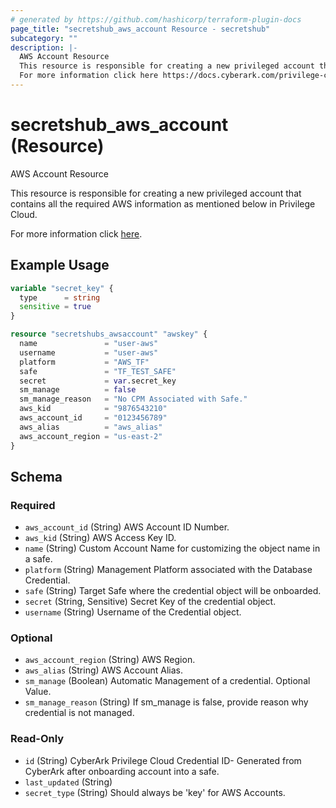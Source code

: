 ```yaml
---
# generated by https://github.com/hashicorp/terraform-plugin-docs
page_title: "secretshub_aws_account Resource - secretshub"
subcategory: ""
description: |-
  AWS Account Resource
  This resource is responsible for creating a new privileged account that contains all the required AWS information as mentioned below in Privilege Cloud.
  For more information click here https://docs.cyberark.com/privilege-cloud-shared-services/latest/en/Content/WebServices/Add%20Account%20v10.htm.
---
```


# secretshub_aws_account (Resource)

AWS Account Resource

This resource is responsible for creating a new privileged account that contains all the required AWS information as mentioned below in Privilege Cloud.

For more information click [here](https://docs.cyberark.com/privilege-cloud-shared-services/latest/en/Content/WebServices/Add%20Account%20v10.htm).

## Example Usage

```terraform
variable "secret_key" {
  type      = string
  sensitive = true
}

resource "secretshubs_awsaccount" "awskey" {
  name               = "user-aws"
  username           = "user-aws"
  platform           = "AWS_TF"
  safe               = "TF_TEST_SAFE"
  secret             = var.secret_key
  sm_manage          = false
  sm_manage_reason   = "No CPM Associated with Safe."
  aws_kid            = "9876543210"
  aws_account_id     = "0123456789"
  aws_alias          = "aws_alias"
  aws_account_region = "us-east-2"
}
```

<!-- schema generated by tfplugindocs -->
## Schema

### Required

- `aws_account_id` (String) AWS Account ID Number.
- `aws_kid` (String) AWS Access Key ID.
- `name` (String) Custom Account Name for customizing the object name in a safe.
- `platform` (String) Management Platform associated with the Database Credential.
- `safe` (String) Target Safe where the credential object will be onboarded.
- `secret` (String, Sensitive) Secret Key of the credential object.
- `username` (String) Username of the Credential object.

### Optional

- `aws_account_region` (String) AWS Region.
- `aws_alias` (String) AWS Account Alias.
- `sm_manage` (Boolean) Automatic Management of a credential. Optional Value.
- `sm_manage_reason` (String) If sm_manage is false, provide reason why credential is not managed.

### Read-Only

- `id` (String) CyberArk Privilege Cloud Credential ID- Generated from CyberArk after onboarding account into a safe.
- `last_updated` (String)
- `secret_type` (String) Should always be 'key' for AWS Accounts.
